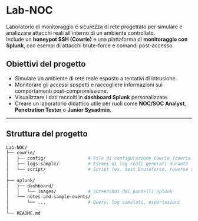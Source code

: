 # Lab-NOC  

Laboratorio di monitoraggio e sicurezza di rete progettato per simulare e analizzare attacchi reali all'interno di un ambiente controllato.   
Include un **honeypot SSH (Cowrie)** e una piattaforma di **monitoraggio con Splunk**, con esempi di attacchi brute-force e comandi post-accesso.  

## Obiettivi del progetto

- Simulare un ambiente di rete reale esposto a tentativi di intrusione.  
- Monitorare gli accessi sospetti e raccogliere informazioni sui comportamenti post-compromissione.  
- Visualizzare i dati raccolti in **dashboard Splunk** personalizzate.  
- Creare un laboratorio didattico utile per ruoli come **NOC/SOC Analyst**, **Penetration Tester** o **Junior Sysadmin**.  

---  

## Struttura del progetto  

```bash  
Lab-NOC/  
├── cowrie/  
│   ├── config/                # File di configurazione Cowrie (cowrie.cfg, userdb.txt)  
│   ├── logs-sample/           # Esempi di log reali generati durante le simulazioni  
│   └── script/                # Script (es. test bruteforce, reverse shell simulata)  
│  
├── splunk/  
│   ├── dashboard/  
│   │   └── Images/            # Screenshot dei pannelli Splunk  
│   └── notes-and-sample-events/  
│       └── ...                # Query, log simulati, esportazioni  
│
└── README.md  
